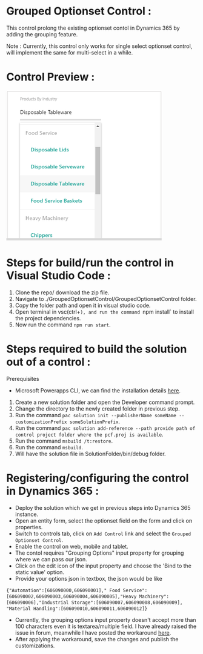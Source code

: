 # Grouped Optionset Control : 
This control prolong the existing optionset contol in Dynamics 365 by adding the grouping feature.

Note : Currently, this control only works for single select optionset control, will implement the same for multi-select in a while.

# Control Preview :
![preview](./GroupedOptionsetControl/preview.png)

# Steps for build/run the control in Visual Studio Code :
1. Clone the repo/ download the zip file.
2. Navigate to ./GroupedOptionsetControl/GroupedOptionsetControl folder.
3. Copy the folder path and open it in visual studio code.
4. Open terminal in vsc(ctrl+`), and run the command `npm install` to install the project dependencies.
5. Now run the command `npm run start`.

# Steps required to build the solution out of a control :
Prerequisites
- Microsoft Powerapps CLI, we can find the installation details [here](https://docs.microsoft.com/en-us/powerapps/developer/component-framework/create-custom-controls-using-pcf#prerequisites-to-use-powerapps-cli).

1. Create a new solution folder and open the Developer command prompt.
2. Change the directory to the newly created folder in previous step.
3. Run the command `pac solution init --publisherName someName --customizationPrefix someSolutionPrefix`.
4. Run the command `pac solution add-reference --path provide path of control project folder where the pcf.proj is available`.
5. Run the command `msbuild /t:restore`.
6. Run the command `msbuild`.
7. Will have the solution file in SolutionFolder/bin/debug folder.

# Registering/configuring the control in Dynamics 365 :
- Deploy the solution which we get in previous steps into Dynamics 365 instance.
- Open an entity form, select the optionset field on the form and click on properties.
- Switch to controls tab, click on `Add Control` link and select the `Grouped Optionset Control`.
- Enable the control on web, mobile and tablet.
- The contol requires "Grouping Options" input property for grouping where we can pass our json.
- Click on the edit icon of the input property and choose the 'Bind to the static value' option.
- Provide your options json in textbox, the json would be like 
```
{"Automation":[606090000,606090001]," Food Service":[606090002,606090003,606090004,606090005],"Heavy Machinery":[606090006],"Industrial Storage":[606090007,606090008,606090009], "Material Handling":[606090010,606090011,606090012]}
```
- Currently, the grouping options input property doesn't accept more than 100 characters even it is textarea/multiple field. I have already raised the issue in forum, meanwhile I have posted the workaround [here]().
- After applying the workaround, save the changes and publish the customizations.
